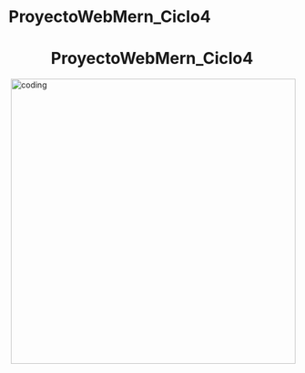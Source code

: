 # ProyectoWebMern_Ciclo4
<h1 align="center">ProyectoWebMern_Ciclo4</h1>

<img align="right" width="500" alt="coding" src="https://markovate.b-cdn.net/wp-content/uploads/2022/08/Top-10-Reasons-To-Choose-MERN-Stack-Development-For-Your-Next-Project_-1280x720px@2x.png">
